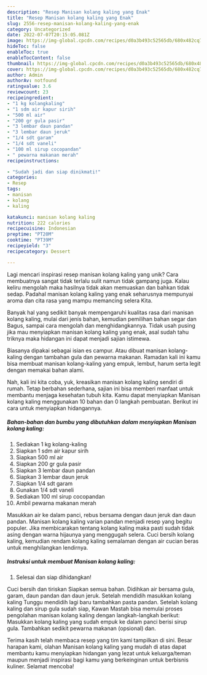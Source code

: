 ```yaml
---
description: "Resep Manisan kolang kaling yang Enak"
title: "Resep Manisan kolang kaling yang Enak"
slug: 2556-resep-manisan-kolang-kaling-yang-enak
category: Uncategorized
date: 2022-07-07T20:15:05.081Z
image: https://img-global.cpcdn.com/recipes/d0a3b493c52565db/680x482cq70/manisan-kolang-kaling-foto-resep-utama.jpg
hideToc: false
enableToc: true
enableTocContent: false
thumbnail: https://img-global.cpcdn.com/recipes/d0a3b493c52565db/680x482cq70/manisan-kolang-kaling-foto-resep-utama.jpg
cover: https://img-global.cpcdn.com/recipes/d0a3b493c52565db/680x482cq70/manisan-kolang-kaling-foto-resep-utama.jpg
author: Admin
authorAv: notfound
ratingvalue: 3.6
reviewcount: 23
recipeingredient:
- "1 kg kolangkaling"
- "1 sdm air kapur sirih"
- "500 ml air"
- "200 gr gula pasir"
- "3 lembar daun pandan"
- "3 lembar daun jeruk"
- "1/4 sdt garam"
- "1/4 sdt vaneli"
- "100 ml sirup cocopandan"
- " pewarna makanan merah"
recipeinstructions:

- "Sudah jadi dan siap dinikmati!"
categories:
- Resep
tags:
- manisan
- kolang
- kaling

katakunci: manisan kolang kaling 
nutrition: 222 calories
recipecuisine: Indonesian
preptime: "PT20M"
cooktime: "PT39M"
recipeyield: "3"
recipecategory: Dessert

---
```





Lagi mencari inspirasi resep manisan kolang kaling yang unik? Cara membuatnya sangat tidak terlalu sulit namun tidak gampang juga. Kalau keliru mengolah maka hasilnya tidak akan memuaskan dan bahkan tidak sedap. Padahal manisan kolang kaling yang enak seharusnya mempunyai aroma dan cita rasa yang mampu memancing selera Kita.





Banyak hal yang sedikit banyak mempengaruhi kualitas rasa dari manisan kolang kaling, mulai dari jenis bahan, kemudian pemilihan bahan segar dan Bagus, sampai cara mengolah dan menghidangkannya. Tidak usah pusing jika mau menyiapkan manisan kolang kaling yang enak,      asal sudah tahu triknya maka hidangan ini dapat menjadi sajian istimewa.














Biasanya dipakai sebagai isian es campur. Atau dibuat manisan kolang-kaling dengan tambahan gula dan pewarna makanan. Ramadan kali ini kamu bisa membuat manisan kolang-kaling yang empuk, lembut, harum serta legit dengan memakai bahan alami.






Nah, kali ini kita coba, yuk, kreasikan manisan kolang kaling sendiri di rumah. Tetap berbahan sederhana, sajian ini bisa memberi manfaat untuk membantu menjaga kesehatan tubuh kita. Kamu dapat menyiapkan Manisan kolang kaling menggunakan 10 bahan dan 0 langkah pembuatan. Berikut ini cara untuk menyiapkan hidangannya.

<!--inarticleads1-->

##### Bahan-bahan dan bumbu yang dibutuhkan dalam menyiapkan Manisan kolang kaling:

1. Sediakan 1 kg kolang-kaling
1. Siapkan 1 sdm air kapur sirih
1. Siapkan 500 ml air
1. Siapkan 200 gr gula pasir
1. Siapkan 3 lembar daun pandan
1. Siapkan 3 lembar daun jeruk
1. Siapkan 1/4 sdt garam
1. Gunakan 1/4 sdt vaneli
1. Sediakan 100 ml sirup cocopandan
1. Ambil  pewarna makanan merah


Masukkan air ke dalam panci, rebus bersama dengan daun jeruk dan daun pandan. Manisan kolang kaling varian pandan menjadi resep yang begitu populer. Jika membicarakan tentang kolang kaling maka pasti sudah tidak asing dengan warna hijaunya yang menggugah selera. Cuci bersih kolang kaling, kemudian rendam kolang kaling semalaman dengan air cucian beras untuk menghilangkan lendirnya. 

<!--inarticleads2-->

##### Instruksi untuk membuat Manisan kolang kaling:


1. Selesai dan siap dihidangkan!

Cuci bersih dan tiriskan Siapkan semua bahan. Didihkan air bersama gula, garam, daun pandan dan daun jeruk. Setelah mendidih masukkan kolang kaling Tunggu mendidih lagi baru tambahkan pasta pandan. Setelah kolang kaling dan sirup gula sudah siap, Kawan Mastah bisa memulai proses pengolahan manisan kolang kaling dengan langkah-langkah berikut: Masukkan kolang kaling yang sudah empuk ke dalam panci berisi sirup gula. Tambahkan sedikit pewarna makanan (opsional) dan. 

Terima kasih telah membaca resep yang tim kami tampilkan di sini. Besar harapan kami, olahan Manisan kolang kaling yang mudah di atas dapat membantu kamu menyiapkan hidangan yang lezat untuk keluarga/teman maupun menjadi inspirasi bagi kamu yang berkeinginan untuk berbisnis kuliner. Selamat mencoba!
